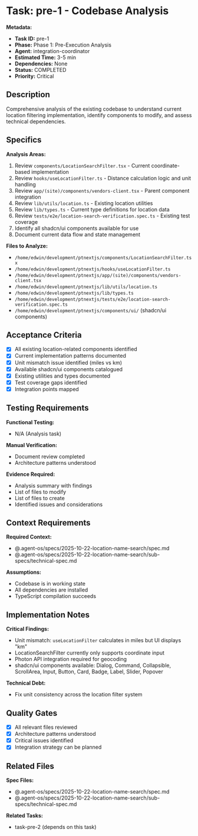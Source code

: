 # Task: pre-1 - Codebase Analysis

**Metadata:**
- **Task ID:** pre-1
- **Phase:** Phase 1: Pre-Execution Analysis
- **Agent:** integration-coordinator
- **Estimated Time:** 3-5 min
- **Dependencies:** None
- **Status:** COMPLETED
- **Priority:** Critical

## Description

Comprehensive analysis of the existing codebase to understand current location filtering implementation, identify components to modify, and assess technical dependencies.

## Specifics

**Analysis Areas:**
1. Review `components/LocationSearchFilter.tsx` - Current coordinate-based implementation
2. Review `hooks/useLocationFilter.ts` - Distance calculation logic and unit handling
3. Review `app/(site)/components/vendors-client.tsx` - Parent component integration
4. Review `lib/utils/location.ts` - Existing location utilities
5. Review `lib/types.ts` - Current type definitions for location data
6. Review `tests/e2e/location-search-verification.spec.ts` - Existing test coverage
7. Identify all shadcn/ui components available for use
8. Document current data flow and state management

**Files to Analyze:**
- `/home/edwin/development/ptnextjs/components/LocationSearchFilter.tsx`
- `/home/edwin/development/ptnextjs/hooks/useLocationFilter.ts`
- `/home/edwin/development/ptnextjs/app/(site)/components/vendors-client.tsx`
- `/home/edwin/development/ptnextjs/lib/utils/location.ts`
- `/home/edwin/development/ptnextjs/lib/types.ts`
- `/home/edwin/development/ptnextjs/tests/e2e/location-search-verification.spec.ts`
- `/home/edwin/development/ptnextjs/components/ui/` (shadcn/ui components)

## Acceptance Criteria

- [x] All existing location-related components identified
- [x] Current implementation patterns documented
- [x] Unit mismatch issue identified (miles vs km)
- [x] Available shadcn/ui components catalogued
- [x] Existing utilities and types documented
- [x] Test coverage gaps identified
- [x] Integration points mapped

## Testing Requirements

**Functional Testing:**
- N/A (Analysis task)

**Manual Verification:**
- Document review completed
- Architecture patterns understood

**Evidence Required:**
- Analysis summary with findings
- List of files to modify
- List of files to create
- Identified issues and considerations

## Context Requirements

**Required Context:**
- @.agent-os/specs/2025-10-22-location-name-search/spec.md
- @.agent-os/specs/2025-10-22-location-name-search/sub-specs/technical-spec.md

**Assumptions:**
- Codebase is in working state
- All dependencies are installed
- TypeScript compilation succeeds

## Implementation Notes

**Critical Findings:**
- Unit mismatch: `useLocationFilter` calculates in miles but UI displays "km"
- LocationSearchFilter currently only supports coordinate input
- Photon API integration required for geocoding
- shadcn/ui components available: Dialog, Command, Collapsible, ScrollArea, Input, Button, Card, Badge, Label, Slider, Popover

**Technical Debt:**
- Fix unit consistency across the location filter system

## Quality Gates

- [x] All relevant files reviewed
- [x] Architecture patterns understood
- [x] Critical issues identified
- [x] Integration strategy can be planned

## Related Files

**Spec Files:**
- @.agent-os/specs/2025-10-22-location-name-search/spec.md
- @.agent-os/specs/2025-10-22-location-name-search/sub-specs/technical-spec.md

**Related Tasks:**
- task-pre-2 (depends on this task)
